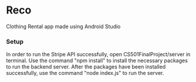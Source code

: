 # Reco
Clothing Rental app made using Android Studio

### Setup
In order to run the Stripe API successfully, open CS501FinalProject/server in terminal. Use the command "npm install" to install the necessary packages to run the backend server. After the packages have been installed successfully, use the command "node index.js" to run the server.
